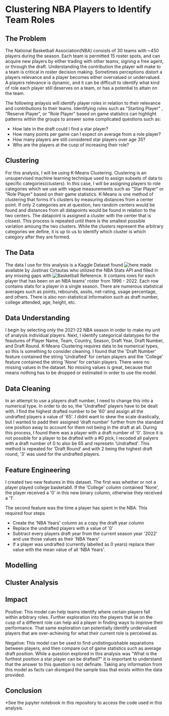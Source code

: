# Clustering NBA Players to Identify Team Roles

## The Problem

The National Basketball Association(NBA) consists of 30 teams with ~450 players during the season. Each team is permitted 15 roster spots, and can acquire new players by either trading with other teams, signing a free agent, or through the draft. Understanding the contribution the player will make to a team is critical in roster decision making. Sometimes perceptions distort a players relevance and a player becomes either overvalued or undervalued. A players relevance is dynamic, and it can be difficult to identify what kind of role each player still deserves on a team, or has a potential to attain on the team.

The following anlaysis will identify player roles in relation to their relevance and contributions to their teams. Identifying roles such as "Starting Player" , "Reserve Player", or "Role Player" based on game statistics can highlight patterns within the groups to answer some complicated questions such as:

- How late in the draft could I find a star player?
- How many points per game can I expect on average from a role player?
- How many players are still considered star players over age 35?
- Who are the players at the cusp of increasing their role?

## Clustering

For this analysis, I will be using K-Means Clustering. Clustering is an unsupervised machine learning technique used to assign subsets of data to specific categories(clusters). In this case, I will be assigning players to role categories which we use with vague measurements such as "Star Player" or "Role Player" based on their game statistics. K-Means is one method of clustering that forms it's clusters by measuring distances from a center point. If only 2 categories are at question, two random centers would be found and distances from all datapoints would be found in relation to the two centers. The datapoint is assigned a cluster with the center that is closest. This process is repeated until there is the smallest possible variation amoung the two clusters. While the clusters represent the arbitrary categories we define, it is up to us to identify which cluster is which category after they are formed.

## The Data

The data I use for this analysis is a Kaggle Dataset found ![here](https://www.kaggle.com/datasets/justinas/nba-players-data) made available by Justinas Cirtautas who utilized the NBA Stats API and filled in any missing gaps with ![Basketball Reference](https://www.basketball-reference.com/). It contains rows for each player that has been on an NBA teams' roster from 1996 - 2022. Each row contains stats for a player in a single season. There are numerous statistical averages such as points, rebounds, assits, net-rating, usage percentage, and others. There is also non-statistical information such as draft number, college attended, age, height, etc.

## Data Understanding

I begin by selecting only the 2021-22 NBA season in order to make my unit of analysis individual players. Next, I identify categorical datatypes for the feautures of Player Name, Team, Country, Season, Draft Year, Draft Number, and Draft Round. K-Means Clustering requires data to be numerical types, so this is something to consider cleaning. I found that the 'Draft Number' feature contained the string 'Undrafted' for certain players and the 'College' feature contained the string 'None' for certain players. There were no missing values in the dataset. No missing values is great, because that means nothing has to be dropped or estimated in order to use the model.

## Data Cleaning

In an attempt to use a players draft number, I need to change this into a numerical type. In order to do so, the 'Undrafted' players have to be dealt with. I find the highest drafted number to be '60' and assign all the undrafted players a value of '65'. I didnt want to skew the scale drastically, but I wanted to padd their assigned 'draft number' further from the standard one position away to account for them not being in the draft at all. During this process, I found there was a player with a draft number of '0'. Since it is not possible for a player to be drafted with a #0 pick, I recoded all palyers with a draft number of 0 to also be 65 and represetn 'Undrafted'. This method is repeated for 'Draft Round' and with 2 being the highest draft round, '3' was used for the undrafted players.

## Feature Engineering

I created two new features in this dataset. The first was whether or not a player played college basketabll. If the 'College' column contained 'None', the player received a '0' in this new binary column, otherwise they received a '1'.

The second feature was the time a player has spent in the NBA. This required four steps
- Create the 'NBA Years' column as a copy the draft year column 
- Replace the undrafted players with a value of '0'
- Subtract every players draft year from the current season year '2022' and use those values as their 'NBA Years'
- If a player was undrafted (currently labelled as 0 years) replace their value with the mean value of all 'NBA Years'.

## Modelling

## Cluster Analysis

## Impact

Positive: This model can help teams identify where certain players fall within arbitrary roles. Further exploration into the players that lie on the cusp of a different role can help aid a player in finding ways to improve their performance. That same exploration can potentially identify undervalued players that are over-achieving for what their current role is perceived as. 

Negative: This model can be used to find undistinguishable separations between players, and then compare out of game statistics such as average draft position. While a question explored in this analysis was "What is the furthest position a star player can be drafted?" it is important to understand that the answer to this question is not definate. Taking any information from this model as facts can disregard the sample bias that exists within the data provided.


## Conclusion

*See the jupyter notebook in this repository to access the code used in this analysis.
